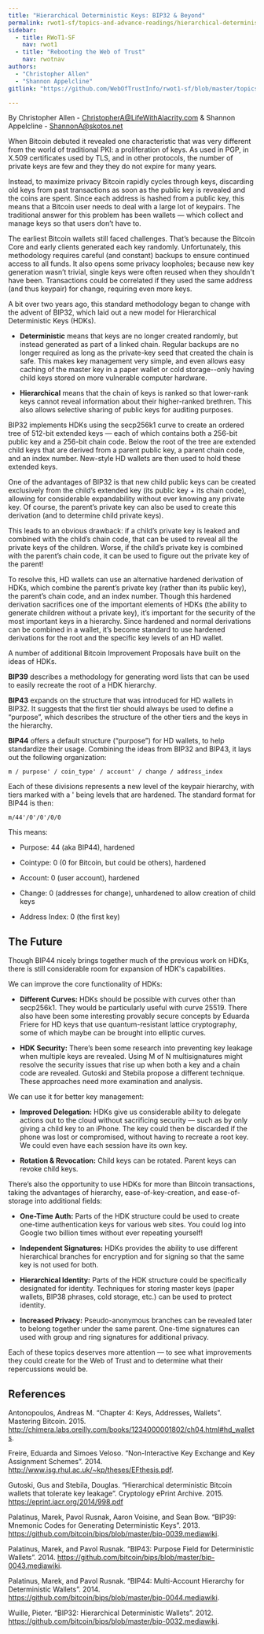 ```yaml
---
title: "Hierarchical Deterministic Keys: BIP32 & Beyond"
permalink: rwot1-sf/topics-and-advance-readings/hierarchical-deterministic-keys--bip32-and-beyond/
sidebar:
  - title: RWoT1-SF
    nav: rwot1
  - title: "Rebooting the Web of Trust"
    nav: rwotnav
authors:
  - "Christopher Allen"
  - "Shannon Appelcline"
gitlink: "https://github.com/WebOfTrustInfo/rwot1-sf/blob/master/topics-and-advance-readings/hierarchical-deterministic-keys--bip32-and-beyond.md"

---
```


By Christopher Allen - <ChristopherA@LifeWithAlacrity.com> & Shannon Appelcline - <ShannonA@skotos.net>

When Bitcoin debuted it revealed one characteristic that was very different from the world of traditional PKI: a proliferation of keys. As used in PGP, in X.509 certificates used by TLS, and in other protocols, the number of private keys are few and they they do not expire for many years.

Instead, to maximize privacy Bitcoin rapidly cycles through keys, discarding old keys from past transactions as soon as the public key is revealed and the coins are spent. Since each address is hashed from a public key, this means that a Bitcoin user needs to deal with a large lot of keypairs. The traditional answer for this problem has been wallets — which collect and manage keys so that users don’t have to.

The earliest Bitcoin wallets still faced challenges. That’s because the Bitcoin Core and early clients generated each key randomly. Unfortunately, this methodology requires careful (and constant) backups to ensure continued access to all funds. It also opens some privacy loopholes; because new key generation wasn’t trivial, single keys were often reused when they shouldn't have been. Transactions could be correlated if they used the same address (and thus keypair) for change, requiring even more keys.

A bit over two years ago, this standard methodology began to change with the advent of BIP32, which laid out a new model for Hierarchical Deterministic Keys (HDKs).

* **Deterministic** means that keys are no longer created randomly, but instead generated as part of a linked chain. Regular backups are no longer required as long as the private-key seed that created the chain is safe. This makes key management very simple, and even allows easy caching of the master key in a paper wallet or cold storage--only having child keys stored on more vulnerable computer hardware.

* **Hierarchical** means that the chain of keys is ranked so that lower-rank keys cannot reveal information about their higher-ranked brethren. This also allows selective sharing of public keys for auditing purposes.

BIP32 implements HDKs using the secp256k1 curve to create an ordered tree of 512-bit extended keys — each of which contains both a 256-bit public key and a 256-bit chain code. Below the root of the tree are extended child keys that are derived from a parent public key, a parent chain code, and an index number. New-style HD wallets are then used to hold these extended keys.

One of the advantages of BIP32 is that new child public keys can be created exclusively from the child’s extended key (its public key + its chain code), allowing for considerable expandability without ever knowing any private key. Of course, the parent’s private key can also be used to create this derivation (and to determine child private keys).

This leads to an obvious drawback: if a child’s private key is leaked and combined with the child’s chain code, that can be used to reveal all the private keys of the children. Worse, if the child’s private key is combined with the parent’s chain code, it can be used to figure out the private key of the parent!

To resolve this, HD wallets can use an alternative hardened derivation of HDKs, which combine the parent’s private key (rather than its public key), the parent’s chain code, and an index number. Though this hardened derivation sacrifices one of the important elements of HDKs (the ability to generate children without a private key), it’s important for the security of the most important keys in a hierarchy. Since hardened and normal derivations can be combined in a wallet, it’s become standard to use hardened derivations for the root and the specific key levels of an HD wallet.

A number of additional Bitcoin Improvement Proposals have built on the ideas of HDKs.

**BIP39** describes a methodology for generating word lists that can be used to easily recreate the root of a HDK hierarchy.

**BIP43** expands on the structure that was introduced for HD wallets in BIP32. It suggests that the first tier should always be used to define a “purpose”, which describes the structure of the other tiers and the keys in the hierarchy.

**BIP44**  offers a default structure (“purpose”) for HD wallets, to help standardize their usage. Combining the ideas from BIP32 and BIP43, it lays out the following organization:

    m / purpose' / coin_type' / account' / change / address_index

Each of these divisions represents a new level of the keypair hierarchy, with tiers marked with a ' being levels that are hardened. The standard format for BIP44 is then:

    m/44'/0'/0'/0/0

This means:

* Purpose: 44 (aka BIP44), hardened

* Cointype: 0 (0 for Bitcoin, but could be others), hardened

* Account: 0 (user account), hardened

* Change: 0 (addresses for change), unhardened to allow creation of child keys

* Address Index: 0 (the first key)

The Future
----------

Though BIP44 nicely brings together much of the previous work on HDKs, there is still considerable room for expansion of HDK's capabilities.

We can  improve the core functionality of HDKs:

* **Different Curves:** HDKs should be possible with curves other than secp256k1. They would be particularly useful with curve 25519. There also have been some interesting provably secure concepts by Eduarda Friere for HD keys that use quantum-resistant lattice cryptography, some of which maybe can be brought into elliptic curves.

* **HDK Security:** There’s been some research into preventing key leakage when multiple keys are revealed. Using M of N multisignatures might resolve the security issues that rise up when both a key and a chain code are revealed. Gutoski and Stebila propose a different technique. These approaches need more examination and analysis.

We can use it for better key management:

* **Improved Delegation:** HDKs give us considerable ability to delegate actions out to the cloud without sacrificing security — such as by only giving a child key to an iPhone. The key could then be discarded if the phone was lost or compromised, without having to recreate a root key. We could even have each session have its own key.

* **Rotation & Revocation:** Child keys can be rotated. Parent keys can revoke child keys.

There’s also the opportunity to use HDKs for more than Bitcoin transactions, taking the advantages of hierarchy, ease-of-key-creation, and ease-of-storage into additional fields:

* **One-Time Auth:** Parts of the HDK structure could be used to create one-time authentication keys for various web sites. You could log into Google two billion times without ever repeating yourself!

* **Independent Signatures:** HDKs provides the ability to use different hierarchical branches for encryption and for signing so that the same key is not used for both.

* **Hierarchical Identity:** Parts of the HDK structure could be specifically designated for identity. Techniques for storing master keys (paper wallets, BIP38 phrases, cold storage, etc.) can be used to protect identity.

* **Increased Privacy:** Pseudo-anonymous branches can be revealed later to belong together under the same parent. One-time signatures can used with group and ring signatures for additional privacy.

Each of these topics deserves more attention — to see what improvements they could create for the Web of Trust and to determine what their repercussions would be.

References
----------

Antonopoulos, Andreas M.  “Chapter 4: Keys, Addresses, Wallets”. Mastering Bitcoin. 2015. http://chimera.labs.oreilly.com/books/1234000001802/ch04.html#hd_wallets.

Freire, Eduarda and Simoes Veloso. “Non-Interactive Key Exchange and Key Assignment Schemes”. 2014. http://www.isg.rhul.ac.uk/~kp/theses/EFthesis.pdf.

Gutoski, Gus and Stebila, Douglas. “Hierarchical deterministic Bitcoin wallets that tolerate key leakage”. Cryptology ePrint Archive. 2015. https://eprint.iacr.org/2014/998.pdf

Palatinus, Marek, Pavol Rusnak, Aaron Voisine, and Sean Bow. “BIP39: Mnemonic Codes for Generating Deterministic Keys”. 2013. https://github.com/bitcoin/bips/blob/master/bip-0039.mediawiki.

Palatinus, Marek, and Pavol Rusnak. “BIP43: Purpose Field for Deterministic Wallets”. 2014. https://github.com/bitcoin/bips/blob/master/bip-0043.mediawiki.

Palatinus, Marek, and Pavol Rusnak. “BIP44: Multi-Account Hierarchy for Deterministic Wallets”. 2014. https://github.com/bitcoin/bips/blob/master/bip-0044.mediawiki.

Wuille, Pieter. “BIP32: Hierarchical Deterministic Wallets”. 2012. https://github.com/bitcoin/bips/blob/master/bip-0032.mediawiki.
